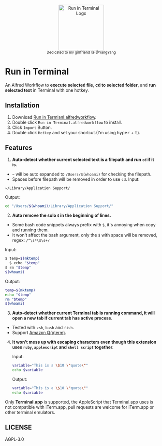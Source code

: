<p align="center">
  <img src="images/icon.png" alt="Run in Terminal Logo" height="150px"><br>
  <sub>Dedicated to my girlfriend  😘  @YangYang </sub>
</p>

# Run in Terminal
An Alfred Workflow to **execute selected file**, **cd to selected folder**, and **run selected text** in Terminal with one hotkey.

## Installation
1. Download [Run in Termianl.alfredworkflow](https://github.com/willbchang/alfred-run-in-terminal/releases/latest).
2. Double click `Run in Terminal.alfredworkflow` to install.
3. Click `Import` Button.
4. Double click `Hotkey` and set your shortcut.(I'm using <kbd>hyper</kbd> + <kbd>t</kbd>).

## Features
1. **Auto-detect whether current selected text is a filepath and run `cd` if it is.**
  - `~` will be auto expanded to `/Users/$(whoami)` for checking the filepath.
  - Spaces before filepath will be removed in order to use `cd`.
   Input:
   ```bash
   ~/Library/Application Support/
   ```
   Output:
   ```bash
   cd "/Users/$(whoami)/Library/Application Support/" 
   ```
2. **Auto remove the solo `$` in the beginning of lines.**
  - Some bash code snippets always prefix with `$`, it's annoying when copy and running them.
  - It won't affect the bash argument, only the `$` with space will be removed, regex: `/^\s*\$\s+/`

   Input:
   ```bash
   $ temp=$(mktemp)
     $ echo "$temp"
   $ rm "$temp"
   $(whoami)
   ```
   Output:
   ```bash
   temp=$(mktemp)
   echo "$temp"
   rm "$temp"
   $(whoami) 
   ```
3. **Auto-detect whether current Terminal tab is running command, it will open a new tab if current tab has active process.**
  - Tested with `zsh`, `bash` and `fish`.
  - Support [Amazon Q(qterm)](https://docs.aws.amazon.com/amazonq/latest/qdeveloper-ug/command-line.html).
4. **It won't mess up with escaping characters even though this extension uses `ruby`, `applescript` and `shell script` together.**

   Input:
   ```bash
   variable="This is a \$10 \"quote\""
   echo $variable
   ```
   Output:
   ```bash
   variable="This is a \$10 \"quote\""
   echo $variable
   ```

Only **Terminal.app** is supported, the AppleScript that Terminal.app uses is not compatible with iTerm.app, pull requests are welcome for iTerm.app or other terminal emulators.

## LICENSE
AGPL-3.0
